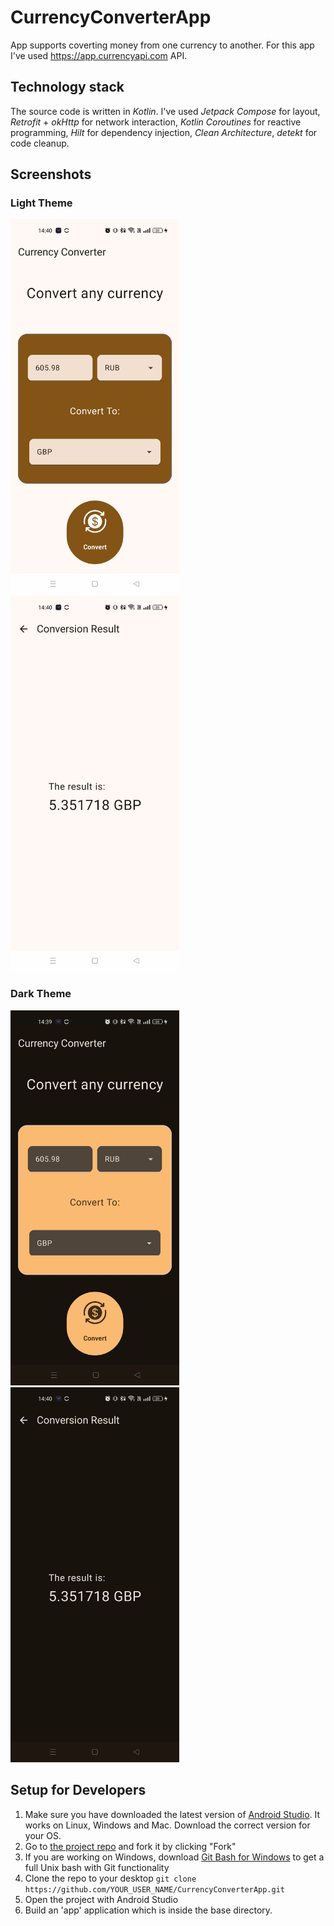 # CurrencyConverterApp

App supports coverting money from one currency to another. 
For this app I've used https://app.currencyapi.com API. 

## Technology stack
The source code is written in *Kotlin*. I've used *Jetpack Compose* for layout, *Retrofit* + *okHttp* for network interaction, *Kotlin Coroutines* for reactive programming, *Hilt* for dependency injection, *Clean Architecture*, *detekt* for code cleanup.

## Screenshots

### Light Theme
<img src="/screenshots/ConverterScreenLight.jpg" width="270" height="600"> <img src="/screenshots/ResultScreenDark.jpg" width="270" height="600"> 

### Dark Theme
<img src="/screenshots/ConverterScreenDark.jpg" width="270" height="600"> <img src="/screenshots/ResultScreenLight.jpg" width="270" height="600"> 


## Setup for Developers
1. Make sure you have downloaded the latest version of [Android Studio](https://developer.android.com/sdk/index.html). It works on Linux, Windows and Mac. Download the correct version for your OS.
2. Go to [the project repo](https://github.com/UstinovaUliana/CurrencyConverterApp) and fork it by clicking "Fork"
3. If you are working on Windows, download [Git Bash for Windows](https://git-for-windows.github.io/) to get a full Unix bash with Git functionality
4. Clone the repo to your desktop `git clone https://github.com/YOUR_USER_NAME/CurrencyConverterApp.git`
5. Open the project with Android Studio
6. Build an 'app' application which is inside the base directory.

